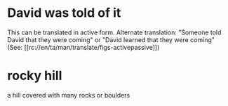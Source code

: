 # David was told of it

This can be translated in active form. Alternate translation: "Someone told David that they were coming" or "David learned that they were coming" (See: [[rc://en/ta/man/translate/figs-activepassive]])

# rocky hill

a hill covered with many rocks or boulders

